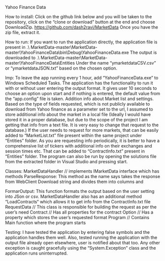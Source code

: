 Yahoo Finance Data

How to install:
Click on the github link below and you will be taken to the repository, click on the “clone or download” button at the end and choose DownloadZip.
https://github.com/dash2ravi/MarketData
Once you have the zip file, extract it.

How to run:
If you want to run the application directly, the application file is present in
.\ MarketData-master\MarketData-master\YahooFinanceData\bin\Debug\YahooFinanceData.exe
The output is downloaded to 
.\ MarketData-master\MarketData-master\YahooFinanceData\Entities
Under the name “ymarketdataCSV.csv” or “ymarketdataJSON.txt” based on the chosen option.

Imp: To leave the app running every 1 hour, add “YahooFinanceData.exe” to Windows Scheduled Tasks. The application has the functionality to run it with or without user entering the output format. It gives user 10 seconds to choose an option upon start and if nothing is entered, the default value from the “app.config” file is taken.
Addition info about Market list and settings.
Based on the type of fields requested, which is not publicly available to download from Yahoo finance as  a parameter set to the url, I assumed to store additional info about the market in a local file (Ideally I would have stored it in a proper database, but due to the scope of the project I am getting that info from a text file. It is very easy to change that request to the database.)
If the user needs to request for more markets, that can be easily added to “MarketList.txt” file present within the same project under “Entities” folder. As you are requesting info periodically, it is better to have a comprehensive list of tickers with additional info on their exchanges and session times etc. That can be added to “ContractInfo.txt” present in “Entities” folder.
The program can also be run by opening the solutions file from the extracted folder in Visual Studio and pressing start. 



Classes:
MarketDataHandler // implements IMarketData interface which has methods
ParseResponse: This method as the name says takes the response from WebClient Download string and divides them into columns
and 

FormarOutput: This function formats the output based on the user setting into JSon or csv.
MarketDataHandler also has an additional method “LoadContracts“ which allows it to get info from the ContractInfo.txt file
RequestData // This class is responsible for building the request as per the user’s need
Contract // Has all properties for the contract
Option // Has a property which stores the user’s requested format 
Program // Contains Main function where the program starts

Testing:
I have tested the application by entering false symbols and the application handles them well.
Also, tested running the application with the output file already open elsewhere, user is notified about that too. 
Any other exception is caught gracefully using the “System.Exception” class and the application runs uninterrupted.

